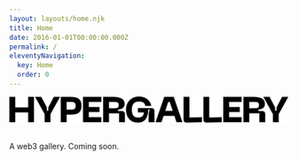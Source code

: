 ```yaml
---
layout: layouts/home.njk
title: Home
date: 2016-01-01T00:00:00.000Z
permalink: /
eleventyNavigation:
  key: Home
  order: 0
---
```

![Hypergallery](/static/img/hypergallery.svg)

\
A web3 gallery. Coming soon.